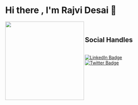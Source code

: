 <h1> Hi there , I'm <b>Rajvi Desai</b> 👋</h1>
<div align="center">
<img src="https://media.giphy.com/media/L1R1tvI9svkIWwpVYr/giphy.gif"  style="width: 250px; height:250px; " align="left">
</div>
<br/>
<div id="badges">
<h2> Social Handles </h2><br/>
  <a href="https://www.linkedin.com/in/rajvidesai12/"><img src="https://img.shields.io/badge/LinkedIn-blue?style=for-the-badge&logo=linkedin&logoColor=white" alt="LinkedIn Badge"/></a> <br/>
  <a href="https://twitter.com/CuriousRajvi">  <img src="https://img.shields.io/badge/Twitter-blue?style=for-the-badge&logo=twitter&logoColor=white" alt="Twitter Badge"/></a>
  
  
</div>
